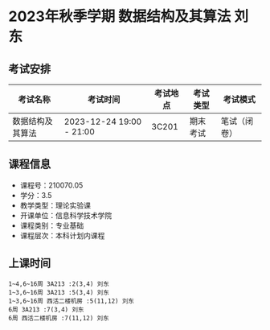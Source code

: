 # 2023年秋季学期 数据结构及其算法 刘东




## 考试安排

| 考试名称 | 考试时间 | 考试地点 | 考试类型 | 考试模式 |
| -------- | -------- | -------- | -------- | -------- |
| 数据结构及其算法 | 2023-12-24 19:00 - 21:00 | 3C201 | 期末考试 | 笔试（闭卷） |





## 课程信息

- 课程号：210070.05
- 学分：3.5
- 教学类型：理论实验课
- 开课单位：信息科学技术学院
- 课程类别：专业基础
- 课程层次：本科计划内课程

## 上课时间

```
1~4,6~16周 3A213 :2(3,4) 刘东
1~3,6~16周 3A213 :5(3,4) 刘东
1~3,6~16周 西活二楼机房 :5(11,12) 刘东
6周 3A213 :7(3,4) 刘东
6周 西活二楼机房 :7(11,12) 刘东
```

